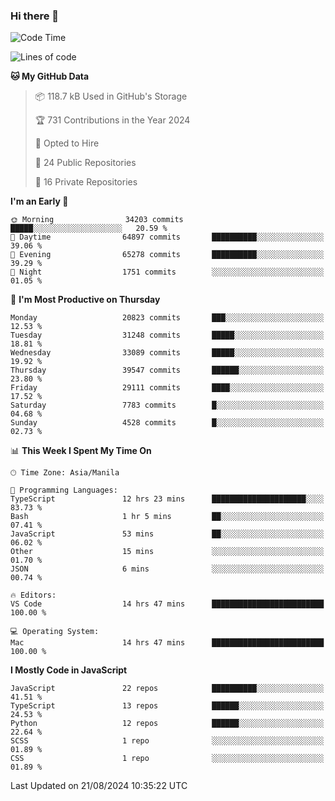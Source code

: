 ### Hi there 👋

<!--START_SECTION:waka-->
![Code Time](http://img.shields.io/badge/Code%20Time-977%20hrs%2032%20mins-blue)

![Lines of code](https://img.shields.io/badge/From%20Hello%20World%20I%27ve%20Written-65.6%20million%20lines%20of%20code-blue)

**🐱 My GitHub Data** 

> 📦 118.7 kB Used in GitHub's Storage 
 > 
> 🏆 731 Contributions in the Year 2024
 > 
> 💼 Opted to Hire
 > 
> 📜 24 Public Repositories 
 > 
> 🔑 16 Private Repositories 
 > 
**I'm an Early 🐤** 

```text
🌞 Morning                34203 commits       █████░░░░░░░░░░░░░░░░░░░░   20.59 % 
🌆 Daytime                64897 commits       ██████████░░░░░░░░░░░░░░░   39.06 % 
🌃 Evening                65278 commits       ██████████░░░░░░░░░░░░░░░   39.29 % 
🌙 Night                  1751 commits        ░░░░░░░░░░░░░░░░░░░░░░░░░   01.05 % 
```
📅 **I'm Most Productive on Thursday** 

```text
Monday                   20823 commits       ███░░░░░░░░░░░░░░░░░░░░░░   12.53 % 
Tuesday                  31248 commits       █████░░░░░░░░░░░░░░░░░░░░   18.81 % 
Wednesday                33089 commits       █████░░░░░░░░░░░░░░░░░░░░   19.92 % 
Thursday                 39547 commits       ██████░░░░░░░░░░░░░░░░░░░   23.80 % 
Friday                   29111 commits       ████░░░░░░░░░░░░░░░░░░░░░   17.52 % 
Saturday                 7783 commits        █░░░░░░░░░░░░░░░░░░░░░░░░   04.68 % 
Sunday                   4528 commits        █░░░░░░░░░░░░░░░░░░░░░░░░   02.73 % 
```


📊 **This Week I Spent My Time On** 

```text
🕑︎ Time Zone: Asia/Manila

💬 Programming Languages: 
TypeScript               12 hrs 23 mins      █████████████████████░░░░   83.73 % 
Bash                     1 hr 5 mins         ██░░░░░░░░░░░░░░░░░░░░░░░   07.41 % 
JavaScript               53 mins             ██░░░░░░░░░░░░░░░░░░░░░░░   06.02 % 
Other                    15 mins             ░░░░░░░░░░░░░░░░░░░░░░░░░   01.70 % 
JSON                     6 mins              ░░░░░░░░░░░░░░░░░░░░░░░░░   00.74 % 

🔥 Editors: 
VS Code                  14 hrs 47 mins      █████████████████████████   100.00 % 

💻 Operating System: 
Mac                      14 hrs 47 mins      █████████████████████████   100.00 % 
```

**I Mostly Code in JavaScript** 

```text
JavaScript               22 repos            ██████████░░░░░░░░░░░░░░░   41.51 % 
TypeScript               13 repos            ██████░░░░░░░░░░░░░░░░░░░   24.53 % 
Python                   12 repos            ██████░░░░░░░░░░░░░░░░░░░   22.64 % 
SCSS                     1 repo              ░░░░░░░░░░░░░░░░░░░░░░░░░   01.89 % 
CSS                      1 repo              ░░░░░░░░░░░░░░░░░░░░░░░░░   01.89 % 
```




 Last Updated on 21/08/2024 10:35:22 UTC
<!--END_SECTION:waka-->
